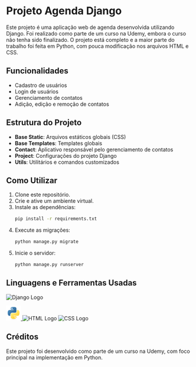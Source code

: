 # Projeto Agenda Django

Este projeto é uma aplicação web de agenda desenvolvida utilizando Django. Foi realizado como parte de um curso na Udemy, embora o curso não tenha sido finalizado. O projeto está completo e a maior parte do trabalho foi feita em Python, com pouca modificação nos arquivos HTML e CSS.

## Funcionalidades

- Cadastro de usuários
- Login de usuários
- Gerenciamento de contatos
- Adição, edição e remoção de contatos

## Estrutura do Projeto

- **Base Static**: Arquivos estáticos globais (CSS)
- **Base Templates**: Templates globais
- **Contact**: Aplicativo responsável pelo gerenciamento de contatos
- **Project**: Configurações do projeto Django
- **Utils**: Utilitários e comandos customizados

## Como Utilizar

1. Clone este repositório.
2. Crie e ative um ambiente virtual.
3. Instale as dependências:
    ```bash
    pip install -r requirements.txt
    ```
4. Execute as migrações:
    ```bash
    python manage.py migrate
    ```
5. Inicie o servidor:
    ```bash
    python manage.py runserver
    ```

## Linguagens e Ferramentas Usadas

<img src="https://img.icons8.com/color/48/000000/django.png" alt="Django Logo" width="50">
<p>
    <a href="https://www.python.org" target="_blank" rel="noreferrer"> <img src="https://raw.githubusercontent.com/devicons/devicon/master/icons/python/python-original.svg" alt="python" width="40" height="40"/> </a>
    <img src="https://cdn-icons-png.flaticon.com/512/732/732212.png" alt="HTML Logo" width="30">
    <img src="https://cdn-icons-png.flaticon.com/512/732/732190.png" alt="CSS Logo" width="30">
</p>

## Créditos

Este projeto foi desenvolvido como parte de um curso na Udemy, com foco principal na implementação em Python.
